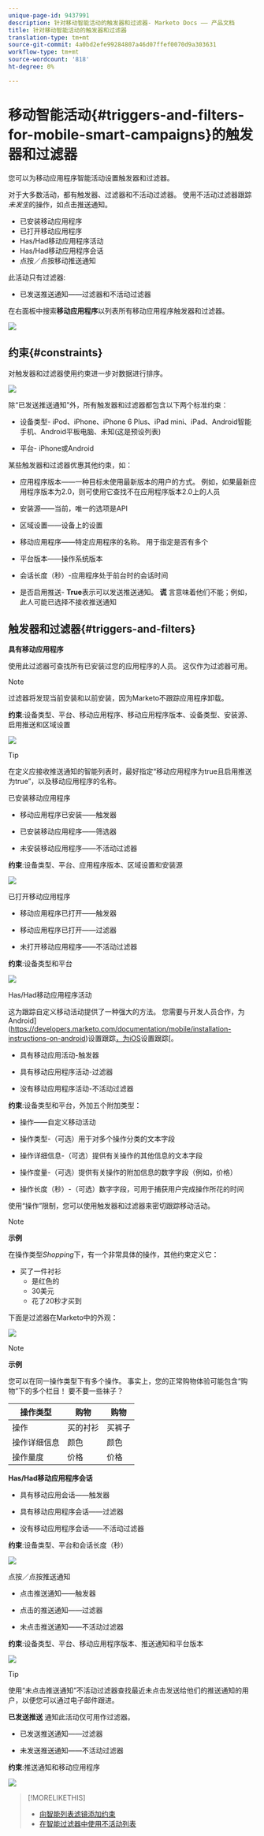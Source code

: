 ```yaml
---
unique-page-id: 9437991
description: 针对移动智能活动的触发器和过滤器- Marketo Docs —— 产品文档
title: 针对移动智能活动的触发器和过滤器
translation-type: tm+mt
source-git-commit: 4a0bd2efe99284807a46d07ffef0070d9a303631
workflow-type: tm+mt
source-wordcount: '818'
ht-degree: 0%

---
```



# 移动智能活动{#triggers-and-filters-for-mobile-smart-campaigns}的触发器和过滤器

您可以为移动应用程序智能活动设置触发器和过滤器。

对于大多数活动，都有触发器、过滤器和不活动过滤器。 使用不活动过滤器跟踪&#x200B;*未发生*&#x200B;的操作，如点击推送通知。

* 已安装移动应用程序
* 已打开移动应用程序
* Has/Had移动应用程序活动
* Has/Had移动应用程序会话
* 点按／点按移动推送通知

此活动只有过滤器:

* 已发送推送通知——过滤器和不活动过滤器

在右面板中搜索&#x200B;**移动应用程序**&#x200B;以列表所有移动应用程序触发器和过滤器。

![](assets/image2015-8-12-17-3a25-3a18.png)

## 约束{#constraints}

对触发器和过滤器使用约束进一步对数据进行排序。

![](assets/image2015-8-17-12-3a6-3a33.png)

除“已发送推送通知”外，所有触发器和过滤器都包含以下两个标准约束：

* 设备类型- iPod、iPhone、iPhone 6 Plus、iPad mini、iPad、Android智能手机、Android平板电脑、未知(这是预设列表)

* 平台- iPhone或Android

某些触发器和过滤器优惠其他约束，如：

* 应用程序版本——一种目标未使用最新版本的用户的方式。 例如，如果最新应用程序版本为2.0，则可使用它查找不在应用程序版本2.0上的人员

* 安装源——当前，唯一的选项是API

* 区域设置——设备上的设置

* 移动应用程序——特定应用程序的名称。 用于指定是否有多个

* 平台版本——操作系统版本

* 会话长度（秒）-应用程序处于前台时的会话时间

* 是否启用推送- **True**&#x200B;表示可以发送推送通知。 **谎** 言意味着他们不能；例如，此人可能已选择不接收推送通知

## 触发器和过滤器{#triggers-and-filters}

**具有移动应用程序**

使用此过滤器可查找所有已安装过您的应用程序的人员。 这仅作为过滤器可用。

>[!NOTE]
>
>过滤器将发现当前安装和以前安装，因为Marketo不跟踪应用程序卸载。

**约束**:设备类型、平台、移动应用程序、移动应用程序版本、设备类型、安装源、启用推送和区域设置

![](assets/image2015-8-21-13-3a33-3a54.png)

>[!TIP]
>
>在定义应接收推送通知的智能列表时，最好指定“移动应用程序为true且启用推送为true”，以及移动应用程序的名称。

已安装移动应用程序

* 移动应用程序已安装——触发器

* 已安装移动应用程序——筛选器

* 未安装移动应用程序——不活动过滤器

**约束**:设备类型、平台、应用程序版本、区域设置和安装源

![](assets/image2015-8-17-13-3a11-3a3.png)

已打开移动应用程序

* 移动应用程序已打开——触发器

* 移动应用程序已打开——过滤器

* 未打开移动应用程序——不活动过滤器

**约束**:设备类型和平台

![](assets/image2015-8-17-13-3a13-3a55.png)

Has/Had移动应用程序活动

这为跟踪自定义移动活动提供了一种强大的方法。 您需要与开发人员合作，为Android](https://developers.marketo.com/documentation/mobile/installation-instructions-on-android)设置跟踪[，为iOS](https://developers.marketo.com/documentation/mobile/installation-instructions-on-ios)设置跟踪[。

* 具有移动应用活动-触发器

* 具有移动应用程序活动-过滤器

* 没有移动应用程序活动-不活动过滤器

**约束**:设备类型和平台，外加五个附加类型：

* 操作——自定义移动活动

* 操作类型-（可选）用于对多个操作分类的文本字段

* 操作详细信息-（可选）提供有关操作的其他信息的文本字段

* 操作度量-（可选）提供有关操作的附加信息的数字字段（例如，价格）

* 操作长度（秒）-（可选）数字字段，可用于捕获用户完成操作所花的时间

使用“操作”限制，您可以使用触发器和过滤器来密切跟踪移动活动。

>[!NOTE]
>
>**示例**
>
>在操作类型&#x200B;*Shopping*&#x200B;下，有一个非常具体的操作，其他约束定义它：
>
>* 买了一件衬衫
   >   * 是红色的
   >   * 30美元
   >   * 花了20秒才买到


下面是过滤器在Marketo中的外观：

![](assets/image2015-8-17-13-3a16-3a12.png)

>[!NOTE]
>
>**示例**
>
>您可以在同一操作类型下有多个操作。 事实上，您的正常购物体验可能包含“购物”下的多个栏目！ 要不要一些袜子？
>
>| 操作类型 | 购物 | 购物 |
>|---|---|---|
>| 操作 | 买的衬衫 | 买裤子 |
>| 操作详细信息 | 颜色 | 颜色 |
>| 操作量度 | 价格 | 价格 |


**Has/Had移动应用程序会话**

* 具有移动应用会话——触发器

* 具有移动应用程序会话——过滤器

* 没有移动应用程序会话——不活动过滤器

**约束**:设备类型、平台和会话长度（秒）

![](assets/image2015-8-17-13-3a18-3a34.png)

点按／点按推送通知

* 点击推送通知——触发器

* 点击的推送通知——过滤器

* 未点击推送通知——不活动过滤器

**约束**:设备类型、平台、移动应用程序版本、推送通知和平台版本

![](assets/image2015-8-21-14-3a2-3a24.png)

>[!TIP]
>
>使用“未点击推送通知”不活动过滤器查找最近未点击发送给他们的推送通知的用户，以便您可以通过电子邮件跟进。

**已发送推送** 通知此活动仅可用作过滤器。

* 已发送推送通知——过滤器

* 未发送推送通知——不活动过滤器

**约束**:推送通知和移动应用程序

![](assets/image2015-8-21-14-3a3-3a50.png)

>[!MORELIKETHIS]
>
>* [向智能列表滤镜添加约束](/help/marketo/product-docs/core-marketo-concepts/smart-lists-and-static-lists/using-smart-lists/add-a-constraint-to-a-smart-list-filter.md)
>* [在智能过滤器中使用不活动列表](/help/marketo/product-docs/core-marketo-concepts/smart-lists-and-static-lists/using-smart-lists/use-inactivity-filters-in-a-smart-list.md)

